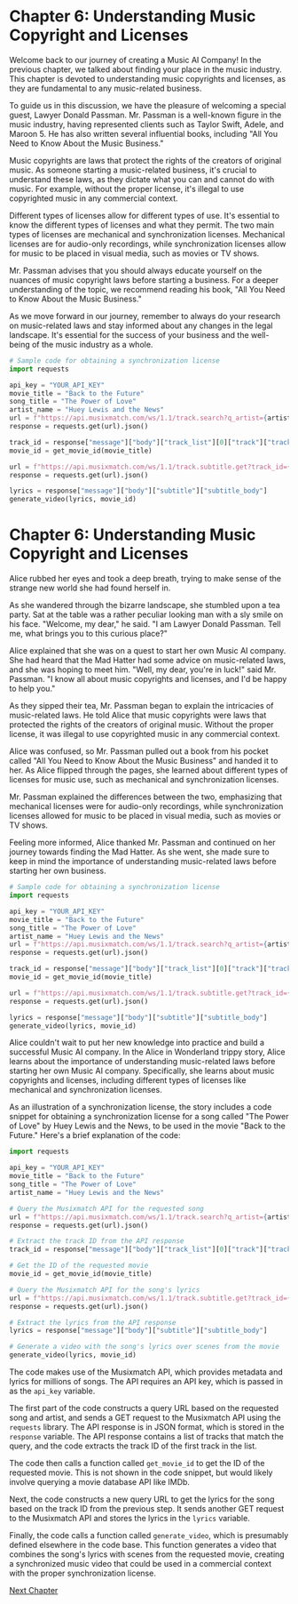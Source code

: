 # Chapter 6: Understanding Music Copyright and Licenses

Welcome back to our journey of creating a Music AI Company! In the previous chapter, we talked about finding your place in the music industry. This chapter is devoted to understanding music copyrights and licenses, as they are fundamental to any music-related business.

To guide us in this discussion, we have the pleasure of welcoming a special guest, Lawyer Donald Passman. Mr. Passman is a well-known figure in the music industry, having represented clients such as Taylor Swift, Adele, and Maroon 5. He has also written several influential books, including "All You Need to Know About the Music Business."

Music copyrights are laws that protect the rights of the creators of original music. As someone starting a music-related business, it's crucial to understand these laws, as they dictate what you can and cannot do with music. For example, without the proper license, it's illegal to use copyrighted music in any commercial context. 

Different types of licenses allow for different types of use. It's essential to know the different types of licenses and what they permit. The two main types of licenses are mechanical and synchronization licenses. Mechanical licenses are for audio-only recordings, while synchronization licenses allow for music to be placed in visual media, such as movies or TV shows.

Mr. Passman advises that you should always educate yourself on the nuances of music copyright laws before starting a business. For a deeper understanding of the topic, we recommend reading his book, "All You Need to Know About the Music Business."

As we move forward in our journey, remember to always do your research on music-related laws and stay informed about any changes in the legal landscape. It's essential for the success of your business and the well-being of the music industry as a whole. 

```python
# Sample code for obtaining a synchronization license
import requests

api_key = "YOUR_API_KEY"
movie_title = "Back to the Future"
song_title = "The Power of Love"
artist_name = "Huey Lewis and the News"
url = f"https://api.musixmatch.com/ws/1.1/track.search?q_artist={artist_name}&q_track={song_title}&apikey={api_key}"
response = requests.get(url).json()

track_id = response["message"]["body"]["track_list"][0]["track"]["track_id"]
movie_id = get_movie_id(movie_title)

url = f"https://api.musixmatch.com/ws/1.1/track.subtitle.get?track_id={track_id}&subtitle_format=srt&apikey={api_key}"
response = requests.get(url).json()

lyrics = response["message"]["body"]["subtitle"]["subtitle_body"]
generate_video(lyrics, movie_id)
```
# Chapter 6: Understanding Music Copyright and Licenses

Alice rubbed her eyes and took a deep breath, trying to make sense of the strange new world she had found herself in.

As she wandered through the bizarre landscape, she stumbled upon a tea party. Sat at the table was a rather peculiar looking man with a sly smile on his face. "Welcome, my dear," he said. "I am Lawyer Donald Passman. Tell me, what brings you to this curious place?"

Alice explained that she was on a quest to start her own Music AI company. She had heard that the Mad Hatter had some advice on music-related laws, and she was hoping to meet him. "Well, my dear, you're in luck!" said Mr. Passman. "I know all about music copyrights and licenses, and I'd be happy to help you."

As they sipped their tea, Mr. Passman began to explain the intricacies of music-related laws. He told Alice that music copyrights were laws that protected the rights of the creators of original music. Without the proper license, it was illegal to use copyrighted music in any commercial context.

Alice was confused, so Mr. Passman pulled out a book from his pocket called "All You Need to Know About the Music Business" and handed it to her. As Alice flipped through the pages, she learned about different types of licenses for music use, such as mechanical and synchronization licenses.

Mr. Passman explained the differences between the two, emphasizing that mechanical licenses were for audio-only recordings, while synchronization licenses allowed for music to be placed in visual media, such as movies or TV shows.

Feeling more informed, Alice thanked Mr. Passman and continued on her journey towards finding the Mad Hatter. As she went, she made sure to keep in mind the importance of understanding music-related laws before starting her own business.

```python
# Sample code for obtaining a synchronization license
import requests

api_key = "YOUR_API_KEY"
movie_title = "Back to the Future"
song_title = "The Power of Love"
artist_name = "Huey Lewis and the News"
url = f"https://api.musixmatch.com/ws/1.1/track.search?q_artist={artist_name}&q_track={song_title}&apikey={api_key}"
response = requests.get(url).json()

track_id = response["message"]["body"]["track_list"][0]["track"]["track_id"]
movie_id = get_movie_id(movie_title)

url = f"https://api.musixmatch.com/ws/1.1/track.subtitle.get?track_id={track_id}&subtitle_format=srt&apikey={api_key}"
response = requests.get(url).json()

lyrics = response["message"]["body"]["subtitle"]["subtitle_body"]
generate_video(lyrics, movie_id)
```

Alice couldn't wait to put her new knowledge into practice and build a successful Music AI company.
In the Alice in Wonderland trippy story, Alice learns about the importance of understanding music-related laws before starting her own Music AI company. Specifically, she learns about music copyrights and licenses, including different types of licenses like mechanical and synchronization licenses.

As an illustration of a synchronization license, the story includes a code snippet for obtaining a synchronization license for a song called "The Power of Love" by Huey Lewis and the News, to be used in the movie "Back to the Future." Here's a brief explanation of the code:

```python
import requests

api_key = "YOUR_API_KEY"
movie_title = "Back to the Future"
song_title = "The Power of Love"
artist_name = "Huey Lewis and the News"

# Query the Musixmatch API for the requested song
url = f"https://api.musixmatch.com/ws/1.1/track.search?q_artist={artist_name}&q_track={song_title}&apikey={api_key}"
response = requests.get(url).json()

# Extract the track ID from the API response
track_id = response["message"]["body"]["track_list"][0]["track"]["track_id"]

# Get the ID of the requested movie
movie_id = get_movie_id(movie_title)

# Query the Musixmatch API for the song's lyrics
url = f"https://api.musixmatch.com/ws/1.1/track.subtitle.get?track_id={track_id}&subtitle_format=srt&apikey={api_key}"
response = requests.get(url).json()

# Extract the lyrics from the API response
lyrics = response["message"]["body"]["subtitle"]["subtitle_body"]

# Generate a video with the song's lyrics over scenes from the movie
generate_video(lyrics, movie_id)
```

The code makes use of the Musixmatch API, which provides metadata and lyrics for millions of songs. The API requires an API key, which is passed in as the `api_key` variable.

The first part of the code constructs a query URL based on the requested song and artist, and sends a GET request to the Musixmatch API using the `requests` library. The API response is in JSON format, which is stored in the `response` variable. The API response contains a list of tracks that match the query, and the code extracts the track ID of the first track in the list.

The code then calls a function called `get_movie_id` to get the ID of the requested movie. This is not shown in the code snippet, but would likely involve querying a movie database API like IMDb.

Next, the code constructs a new query URL to get the lyrics for the song based on the track ID from the previous step. It sends another GET request to the Musixmatch API and stores the lyrics in the `lyrics` variable.

Finally, the code calls a function called `generate_video`, which is presumably defined elsewhere in the code base. This function generates a video that combines the song's lyrics with scenes from the requested movie, creating a synchronized music video that could be used in a commercial context with the proper synchronization license.


[Next Chapter](07_Chapter07.md)